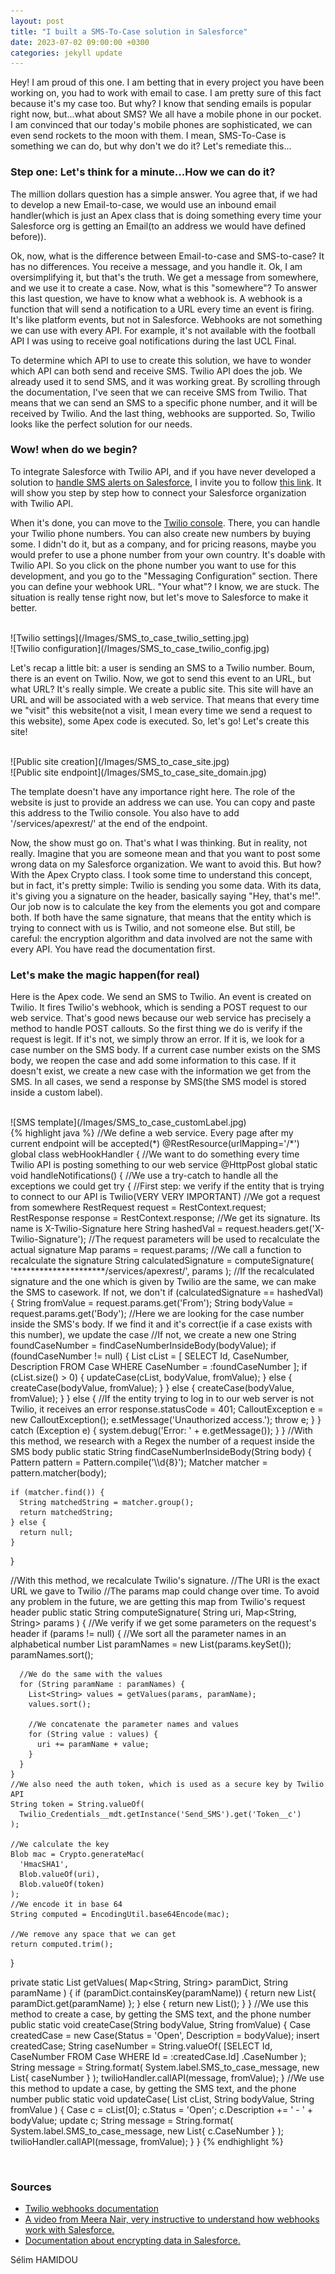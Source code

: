 ```yaml
---
layout: post
title: "I built a SMS-To-Case solution in Salesforce"
date: 2023-07-02 09:00:00 +0300
categories: jekyll update
---
```


<p>Hey! I am proud of this one. I am betting that in every project you have been working on, you had to work with email to case. I am pretty sure of this fact because it's my case too. But why? I know that sending emails is popular right now, but...what about SMS? We all have a mobile phone in our pocket. I am convinced that our today's mobile phones are sophisticated, we can even send rockets to the moon with them. I mean, SMS-To-Case is something we can do, but why don't we do it? Let's remediate this...</p>

<h3>Step one: Let's think for a minute...How we can do it?</h3>
<p>The million dollars question has a simple answer. You agree that, if we had to develop a new Email-to-case, we would use an inbound email handler(which is just an Apex class that is doing something every time your Salesforce org is getting an Email(to an address we would have defined before)).</p> 
<p>Ok, now, what is the difference between Email-to-case and SMS-to-case? It has no differences. You receive a message, and you handle it. Ok, I am oversimplifying it, but that's the truth. We get a message from somewhere, and we use it to create a case. Now, what is this "somewhere"? To answer this last question, we have to know what a webhook is. A webhook is a function that will send a notification to a URL every time an event is firing. It's like platform events, but not in Salesforce. Webhooks are not something we can use with every API. For example, it's not available with the football API I was using to receive goal notifications during the last UCL Final.</p> 
<p>To determine which API to use to create this solution, we have to wonder which API can both send and receive SMS. Twilio API does the job. We already used it to send SMS, and it was working great. By scrolling through the documentation, I've seen that we can receive SMS from Twilio. That means that we can send an SMS to a specific phone number, and it will be received by Twilio. And the last thing, webhooks are supported. So, Twilio looks like the perfect solution for our needs.</p>

<h3>Wow! when do we begin?</h3>
<p>To integrate Salesforce with Twilio API, and if you have never developed a solution to <a href="https://www.selimhamidou.com/posts/I_Developed_A_Solution_To_Receive_SMS_Alert_Before_A_Meeting">handle SMS alerts on Salesforce</a>, I invite you to follow <a href="https://www.selimhamidou.com/posts/I_Developed_A_Solution_To_Receive_SMS_Alert_Before_A_Meeting">this link</a>. It will show you step by step how to connect your Salesforce organization with Twilio API.</p> 
<p>When it's done, you can move to the <a href="https://console.twilio.com/us1/develop/phone-numbers/manage/incoming/">Twilio console</a>. There, you can handle your Twilio phone numbers. You can also create new numbers by buying some. I didn't do it, but as a company, and for pricing reasons, maybe you would prefer to use a phone number from your own country. It's doable with Twilio API. So you click on the phone number you want to use for this development, and you go to the "Messaging Configuration" section. There you can define your webhook URL. "Your what"? I know, we are stuck. The situation is really tense right now, but let's move to Salesforce to make it better.</p>
<br>
![Twilio settings](/Images/SMS_to_case_twilio_setting.jpg)
<br>
![Twilio configuration](/Images/SMS_to_case_twilio_config.jpg)
<br>
<p>Let's recap a little bit: a user is sending an SMS to a Twilio number. Boum, there is an event on Twilio. Now, we got to send this event to an URL, but what URL? It's really simple. We create a public site. This site will have an URL and will be associated with a web service. That means that every time we "visit" this website(not a visit, I mean every time we send a request to this website), some Apex code is executed. So, let's go! Let's create this site! </p>
<br>
![Public site creation](/Images/SMS_to_case_site.jpg)
<br>
![Public site endpoint](/Images/SMS_to_case_site_domain.jpg)
<br>
<p>The template doesn't have any importance right here. The role of the website is just to provide an address we can use. You can copy and paste this address to the Twilio console. You also have to add '/services/apexrest/' at the end of the endpoint.</p>
<p>Now, the show must go on. That's what I was thinking. But in reality, not really. Imagine that you are someone mean and that you want to post some wrong data on my Salesforce organization. We want to avoid this. But how? With the Apex Crypto class. I took some time to understand this concept, but in fact, it's pretty simple: Twilio is sending you some data. With its data, it's giving you a signature on the header, basically saying "Hey, that's me!". Our job now is to calculate the key from the elements you got and compare both. If both have the same signature, that means that the entity which is trying to connect with us is Twilio, and not someone else. But still, be careful: the encryption algorithm and data involved are not the same with every API. You have read the documentation first. </p>
<h3>Let's make the magic happen(for real)</h3>
<p> Here is the Apex code. We send an SMS to Twilio. An event is created on Twilio. It fires Twilio's webhook, which is sending a POST request to our web service. That's good news because our web service has precisely a method to handle POST callouts. So the first thing we do is verify if the request is legit. If it's not, we simply throw an error. If it is, we look for a case number on the SMS body. If a current case number exists on the SMS body, we reopen the case and add some information to this case. If it doesn't exist, we create a new case with the information we get from the SMS. In all cases, we send a response by SMS(the SMS model is stored inside a custom label).</p>
<br>
![SMS template](/Images/SMS_to_case_customLabel.jpg)
<br>
{% highlight java %}
//We define a web service. Every page after my current endpoint will be accepted(*)
@RestResource(urlMapping='/*')
global class webHookHandler {
  //We want to do something every time Twilio API is posting something to our web service
  @HttpPost
  global static void handleNotifications() {
    //We use a try-catch to handle all the exceptions we could get
    try {
      //First step: we verify if the entity that is trying to connect to our API is Twilio(VERY VERY IMPORTANT)
      //We got a request from somewhere
      RestRequest request = RestContext.request;
      RestResponse response = RestContext.response;
      //We get its signature. Its name is X-Twilio-Signature here
      String hashedVal = request.headers.get('X-Twilio-Signature');
      //The request parameters will be used to recalculate the actual signature
      Map<String, String> params = request.params;
      //We call a function to recalculate the signature
      String calculatedSignature = computeSignature(
        '*********************/services/apexrest/',
        params
      );
      //If the recalculated signature and the one which is given by Twilio are the same, we can make the SMS to casework. If not, we don't
      if (calculatedSignature == hashedVal) {
        String fromValue = request.params.get('From');
        String bodyValue = request.params.get('Body');
        //Here we are looking for the case number inside the SMS's body. If we find it and it's correct(ie if a case exists with this number), we update the case
        //If not, we create a new one
        String foundCaseNumber = findCaseNumberInsideBody(bodyValue);
        if (foundCaseNumber != null) {
          List<Case> cList = [
            SELECT Id, CaseNumber, Description
            FROM Case
            WHERE CaseNumber = :foundCaseNumber
          ];
          if (cList.size() > 0) {
            updateCase(cList, bodyValue, fromValue);
          } else {
            createCase(bodyValue, fromValue);
          }
        } else {
          createCase(bodyValue, fromValue);
        }
      } else {
        //If the entity trying to log in to our web server is not Twilio, it receives an error
        response.statusCode = 401;
        CalloutException e = new CalloutException();
        e.setMessage('Unauthorized access.');
        throw e;
      }
    } catch (Exception e) {
      system.debug('Error: ' + e.getMessage());
    }
  }
  //With this method, we research with a Regex the number of a request inside the SMS body
  public static String findCaseNumberInsideBody(String body) {
    Pattern pattern = Pattern.compile('\\d{8}');
    Matcher matcher = pattern.matcher(body);

    if (matcher.find()) {
      String matchedString = matcher.group();
      return matchedString;
    } else {
      return null;
    }
  }

  //With this method, we recalculate Twilio's signature.
  //The URI is the exact URL we gave to Twilio
  //The params map could change over time. To avoid any problem in the future, we are getting this map from Twilio's request header
  public static String computeSignature(
    String uri,
    Map<String, String> params
  ) {
    //We verify if we get some parameters on the request's header
    if (params != null) {
      //We sort all the parameter names in an alphabetical number
      List<String> paramNames = new List<String>(params.keySet());
      paramNames.sort();

      //We do the same with the values
      for (String paramName : paramNames) {
        List<String> values = getValues(params, paramName);
        values.sort();

        //We concatenate the parameter names and values
        for (String value : values) {
          uri += paramName + value;
        }
      }
    }
    //We also need the auth token, which is used as a secure key by Twilio API
    String token = String.valueOf(
      Twilio_Credentials__mdt.getInstance('Send_SMS').get('Token__c')
    );

    //We calculate the key
    Blob mac = Crypto.generateMac(
      'HmacSHA1',
      Blob.valueOf(uri),
      Blob.valueOf(token)
    );
    //We encode it in base 64
    String computed = EncodingUtil.base64Encode(mac);

    //We remove any space that we can get
    return computed.trim();
  }

  private static List<String> getValues(
    Map<String, String> paramDict,
    String paramName
  ) {
    if (paramDict.containsKey(paramName)) {
      return new List<String>{ paramDict.get(paramName) };
    } else {
      return new List<String>();
    }
  }
  //We use this method to create a case, by getting the SMS text, and the phone number
  public static void createCase(String bodyValue, String fromValue) {
    Case createdCase = new Case(Status = 'Open', Description = bodyValue);
    insert createdCase;
    String caseNumber = String.valueOf(
      [SELECT Id, CaseNumber FROM Case WHERE Id = :createdCase.Id]
      .CaseNumber
    );
    String message = String.format(
      System.label.SMS_to_case_message,
      new List<String>{ caseNumber }
    );
    twilioHandler.callAPI(message, fromValue);
  }
  //We use this method to update a case, by getting the SMS text, and the phone number
  public static void updateCase(
    List<Case> cList,
    String bodyValue,
    String fromValue
  ) {
    Case c = cList[0];
    c.Status = 'Open';
    c.Description += ' - ' + bodyValue;
    update c;
    String message = String.format(
      System.label.SMS_to_case_message,
      new List<String>{ c.CaseNumber }
    );
    twilioHandler.callAPI(message, fromValue);
  }
}
{% endhighlight %}

<br>
<h3>Sources</h3>
<ul>
  <li><a href="https://www.twilio.com/docs/usage/webhooks/getting-started-twilio-webhooks">Twilio webhooks documentation</a></li>
  <li><a href="https://www.youtube.com/watch?v=weoh7i5UCI4">A video from Meera Nair, very instructive to understand how webhooks work with Salesforce.</a></li>
  <li><a href="https://developer.salesforce.com/docs/atlas.en-us.apexref.meta/apexref/apex_classes_restful_crypto.htm">Documentation about encrypting data in Salesforce.</a></li>
</ul>

Sélim HAMIDOU